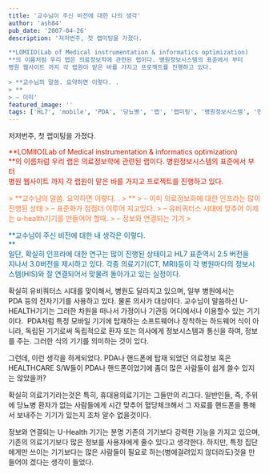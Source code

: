 ```yaml
---
title: '교수님이 주신 비전에 대한 나의 생각'
author: 'ash84'
pub_date: '2007-04-26'
description: '저저번주, 첫 랩미팅을 가졌다.

**LOMIIO(Lab of Medical instrumentation & informatics optimization)  
**의 이름처럼 우리 랩은 의료정보학에 관련된 랩이다. 병원정보시스템의 표준에서 부터  
병원 웹사이트 까지 각 랩원이 맡은 바를 가지고 프로젝트를 진행하고 있다. 
  
> **교수님의 말씀. 요약하면 이렇다. .  
> **  
> – 이미'
featured_image: ''
tags: ['HL7', 'mobile', 'PDA', '당뇨병', '랩', '랩미팅', '병원정보시스템', '연구실', '의료정보', '핸드폰']
---
```



저저번주, 첫 랩미팅을 가졌다.

<font color="#d41a01">**LOMIIO(Lab of Medical instrumentation & informatics optimization)  
**의 이름처럼 우리 랩은 의료정보학에 관련된 랩이다. 병원정보시스템의 표준에서 부터  
병원 웹사이트 까지 각 랩원이 맡은 바를 가지고 프로젝트를 진행하고 있다. </font>

<font color="#ff7635">  
> <font color="#ff7635">**교수님의 말씀. 요약하면 이렇다. .  
> **  
> – 이미 의료정보화에 대한 인프라는 많이 진행된 상태  
> – 표준화가 점점더 이루어 지고있다.   
> – 유비쿼터스 시대에 맞추어 이제는 u-health기기를 만들어야 할때.  
> – 정보와 연결되는 기기   
> </font>

</font>

<font color="#006699"><font color="#006699">**교수님이 주신 비전에 대한 내 생각은 이렇다.   
**</font>  
일단, 확실히 인프라에 대한 연구는 많이 진행된 상태이고 HL7 표준역시 2.5 버전을  
지나서 3.0버전을 제시하고 있다. 각종 의료기기(CT, MRI)등이 각 병원마다의 정보시스템(HIS)와 잘 연결되어서 맞물려 돌아가고 있는 실정이다. </font>

확실히 유비쿼터스 시대를 맞이해서, 병원도 달라지고 있으며, 일부 병원에서는  
PDA 등의 전자기기를 사용하고 있다. 물론 의사가 대상이다. 교수님이 말씀하신 U-HEALTH기기는 그러한 차원을 떠나서 가정이나 기관등 어디에서나 이용할수 있는 기기이다.  PDA처럼 특정 모바일 기기에 탑재하는 소프트웨어나 장착하는 하드웨어 식이 아니라, 독립된 기기로써 독립적으로 환자 또는 의사에게 정보시스템과 통신을 하여, 정보를 주는. 그러한 식의 기기를 의미하는 것이 있다.

그런데, 이런 생각을 하게되었다. PDA나 핸드폰에 탑재 되었던 의료정보 혹은 HEALTHCARE S/W들이 PDA나 핸드폰이었기에 좀더 많은 사람들이 쉽게 쓸수 있지는 않았을까?

확실히 의료기기라는것은 특히, 휴대용의료기기는 그들만의 리그다. 일반인들, 즉, 주위에 당뇨병 환자가 없는 사람들에게 시간 맞추어 혈당체크해서 그 자료를 핸드폰을 통해서 보내주는 기기가 있는지 조차 알수 없을것이다.

정보와 연결되는 U-Health 기기는 분명 기존의 기기보다 강력한 기능을 가지고 있으며, 기존의 의료기기보다 많은 정보를 사용자에게 줄수 있다고 생각한다. 하지만, 특정 집단에게만 쓰이는 기기보다는 많은 사람들이 필요로 하는(병에걸려있지 않더라도)것을 만들어야 겠다는 생각이 들었다.



